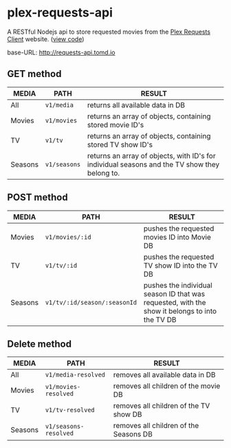 # plex-requests-api

A RESTful Nodejs api to store requested movies from the [Plex Requests Client](http://requests.tomd.io) website. ([view code](https://github.com/tomdaniels/plex-requests-client))

base-URL: http://requests-api.tomd.io

## GET method

| MEDIA    |PATH    |                           RESULT                          |
|----------|-----------|---------------------------------------------------------|
|    All     |  `v1/media` |          returns all available data in DB                  |
|   Movies   | `v1/movies` |          returns an array of objects, containing stored movie ID's         |
|     TV     |    `v1/tv`   |         returns an array of objects, containing stored TV show ID's        |
|   Seasons  | `v1/seasons` | returns an array of objects, with ID's for individual seasons and the TV show they belong to. |

## POST method

| MEDIA    |PATH       |RESULT                                                     |
|----------|-----------|---------------------------------------------------------|
|   Movies   | `v1/movies/:id` |          pushes the requested movies ID into Movie DB        |
|     TV     |    `v1/tv/:id`   |         pushes the requested TV show ID into the TV DB        |
|   Seasons  | `v1/tv/:id/season/:seasonId` | pushes the individual season ID that was requested, with the show it belongs to into the TV DB |

## Delete method

| MEDIA    |PATH    |                           RESULT                          |
|----------|-----------|---------------------------------------------------------|
|    All     |  `v1/media-resolved` |          removes all available data in DB                  |
|   Movies   | `v1/movies-resolved` |          removes all children of the movie DB         |
|     TV     |    `v1/tv-resolved`   |         removes all children of the TV show DB        |
|   Seasons  | `v1/seasons-resolved` | removes all children of the Seasons DB |
